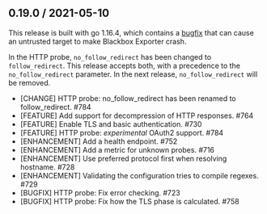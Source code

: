## 0.19.0 / 2021-05-10

This release is built with go 1.16.4, which contains a [bugfix](https://github.com/golang/go/issues/45712)
that can cause an untrusted target to make Blackbox Exporter crash.

In the HTTP probe, `no_follow_redirect` has been changed to `follow_redirect`.
This release accepts both, with a precedence to the `no_follow_redirect` parameter.
In the next release, `no_follow_redirect` will be removed.

* [CHANGE] HTTP probe: no_follow_redirect has been renamed to follow_redirect. #784
* [FEATURE] Add support for decompression of HTTP responses. #764
* [FEATURE] Enable TLS and basic authentication. #730
* [FEATURE] HTTP probe: *experimental* OAuth2 support. #784
* [ENHANCEMENT] Add a health endpoint. #752
* [ENHANCEMENT] Add a metric for unknown probes. #716
* [ENHANCEMENT] Use preferred protocol first when resolving hostname. #728
* [ENHANCEMENT] Validating the configuration tries to compile regexes. #729
* [BUGFIX] HTTP probe: Fix error checking. #723
* [BUGFIX] HTTP probe: Fix how the TLS phase is calculated. #758
